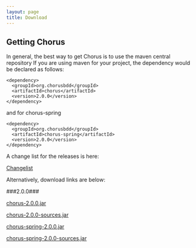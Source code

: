 ```yaml
---
layout: page
title: Download
---
```


## Getting Chorus

In general, the best way to get Chorus is to use the maven central repository
If you are using maven for your project, the dependency would be declared as follows:

    <dependency>
      <groupId>org.chorusbdd</groupId>
      <artifactId>chorus</artifactId>
      <version>2.0.0</version>
    </dependency>

and for chorus-spring

    <dependency>
      <groupId>org.chorusbdd</groupId>
      <artifactId>chorus-spring</artifactId>
      <version>2.0.0</version>
    </dependency>
    
A change list for the releases is here:
    
[Changelist](/pages/Resources/Changelist)

Alternatively, download links are below:

###2.0.0###

[chorus-2.0.0.jar](/2.0.0/chorus-2.0.0.jar)

[chorus-2.0.0-sources.jar](/2.0.0/chorus-2.0.0-sources.jar)

[chorus-spring-2.0.0.jar](/2.0.0/chorus-spring-2.0.0.jar)

[chorus-spring-2.0.0-sources.jar](/2.0.0/chorus-spring-2.0.0-sources.jar)



